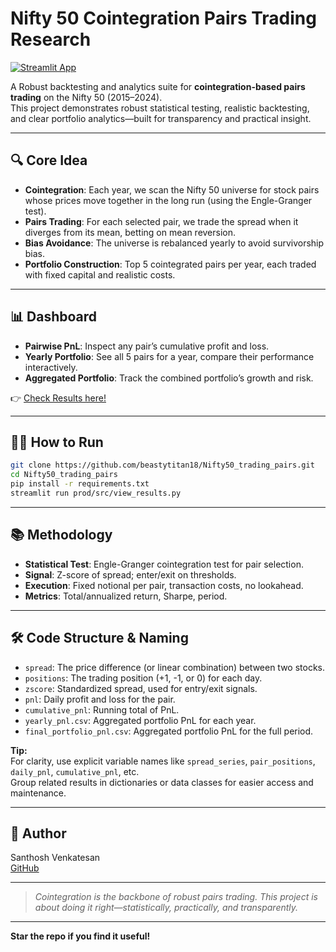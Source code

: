 # Nifty 50 Cointegration Pairs Trading Research

[![Streamlit App](https://img.shields.io/badge/Live%20App-Streamlit-0099C6?logo=streamlit)](https://nifty50tradingpairs.streamlit.app/)

A Robust backtesting and analytics suite for **cointegration-based pairs trading** on the Nifty 50 (2015–2024).  
This project demonstrates robust statistical testing, realistic backtesting, and clear portfolio analytics—built for transparency and practical insight.

---

## 🔍 Core Idea

- **Cointegration**: Each year, we scan the Nifty 50 universe for stock pairs whose prices move together in the long run (using the Engle-Granger test).
- **Pairs Trading**: For each selected pair, we trade the spread when it diverges from its mean, betting on mean reversion.
- **Bias Avoidance**: The universe is rebalanced yearly to avoid survivorship bias.
- **Portfolio Construction**: Top 5 cointegrated pairs per year, each traded with fixed capital and realistic costs.

---

## 📊 Dashboard

- **Pairwise PnL**: Inspect any pair’s cumulative profit and loss.
- **Yearly Portfolio**: See all 5 pairs for a year, compare their performance interactively.
- **Aggregated Portfolio**: Track the combined portfolio’s growth and risk.

👉 [Check Results here!](https://nifty50tradingpairs.streamlit.app/)

---

## 🧑‍💻 How to Run

```bash
git clone https://github.com/beastytitan18/Nifty50_trading_pairs.git
cd Nifty50_trading_pairs
pip install -r requirements.txt
streamlit run prod/src/view_results.py
```

---

## 📚 Methodology

- **Statistical Test**: Engle-Granger cointegration test for pair selection.
- **Signal**: Z-score of spread; enter/exit on thresholds.
- **Execution**: Fixed notional per pair, transaction costs, no lookahead.
- **Metrics**: Total/annualized return, Sharpe, period.

---

## 🛠️ Code Structure & Naming

- `spread`: The price difference (or linear combination) between two stocks.
- `positions`: The trading position (+1, -1, or 0) for each day.
- `zscore`: Standardized spread, used for entry/exit signals.
- `pnl`: Daily profit and loss for the pair.
- `cumulative_pnl`: Running total of PnL.
- `yearly_pnl.csv`: Aggregated portfolio PnL for each year.
- `final_portfolio_pnl.csv`: Aggregated portfolio PnL for the full period.

**Tip:**  
For clarity, use explicit variable names like `spread_series`, `pair_positions`, `daily_pnl`, `cumulative_pnl`, etc.  
Group related results in dictionaries or data classes for easier access and maintenance.

---

## 👤 Author

Santhosh Venkatesan  
[GitHub](https://github.com/beastytitan18)

---

> *Cointegration is the backbone of robust pairs trading. This project is about doing it right—statistically, practically, and transparently.*

---

**Star the repo if you find it useful!**
